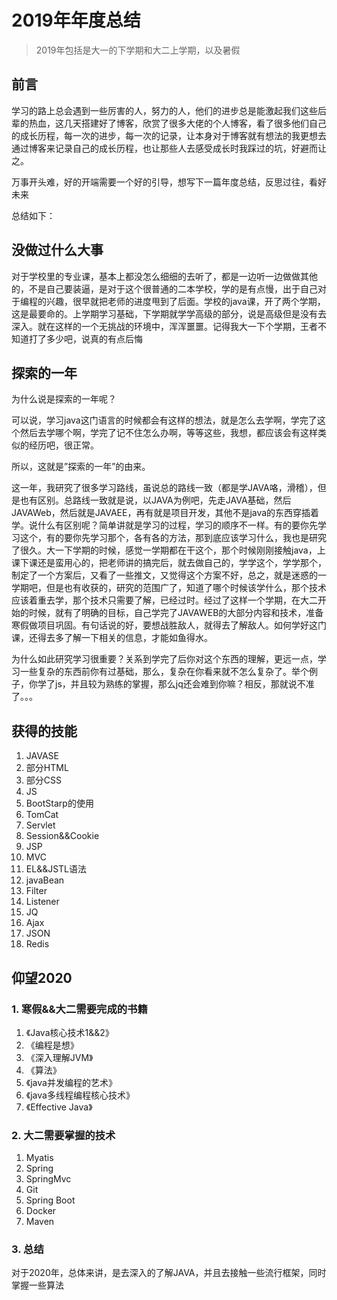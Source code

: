 # 2019年年度总结

> 2019年包括是大一的下学期和大二上学期，以及暑假

## 前言

学习的路上总会遇到一些厉害的人，努力的人，他们的进步总是能激起我们这些后辈的热血，这几天搭建好了博客，欣赏了很多大佬的个人博客，看了很多他们自己的成长历程，每一次的进步，每一次的记录，让本身对于博客就有想法的我更想去通过博客来记录自己的成长历程，也让那些人去感受成长时我踩过的坑，好避而让之。

万事开头难，好的开端需要一个好的引导，想写下一篇年度总结，反思过往，看好未来

总结如下：

## 没做过什么大事

对于学校里的专业课，基本上都没怎么细细的去听了，都是一边听一边做做其他的，不是自己要装逼，是对于这个很普通的二本学校，学的是有点慢，出于自己对于编程的兴趣，很早就把老师的进度甩到了后面。学校的java课，开了两个学期，这是最要命的。上学期学习基础，下学期就学学高级的部分，说是高级但是没有去深入。就在这样的一个无挑战的环境中，浑浑噩噩。记得我大一下个学期，王者不知道打了多少吧，说真的有点后悔

## 探索的一年

为什么说是探索的一年呢？

可以说，学习java这门语言的时候都会有这样的想法，就是怎么去学啊，学完了这个然后去学哪个啊，学完了记不住怎么办啊，等等这些，我想，都应该会有这样类似的经历吧，很正常。

所以，这就是”探索的一年”的由来。

这一年，我研究了很多学习路线，虽说总的路线一致（都是学JAVA咯，滑稽），但是也有区别。总路线一致就是说，以JAVA为例吧，先走JAVA基础，然后JAVAWeb，然后就是JAVAEE，再有就是项目开发，其他不是java的东西穿插着学。说什么有区别呢？简单讲就是学习的过程，学习的顺序不一样。有的要你先学习这个，有的要你先学习那个，各有各的方法，那到底应该学习什么，我也是研究了很久。大一下学期的时候，感觉一学期都在干这个，那个时候刚刚接触java，上课下课还是蛮用心的，把老师讲的搞完后，就去做自己的，学学这个，学学那个，制定了一个方案后，又看了一些推文，又觉得这个方案不好，总之，就是迷惑的一学期吧，但是也有收获的，研究的范围广了，知道了哪个时候该学什么，那个技术应该着重去学，那个技术只需要了解，已经过时。经过了这样一个学期，在大二开始的时候，就有了明确的目标，自己学完了JAVAWEB的大部分内容和技术，准备寒假做项目巩固。有句话说的好，要想战胜敌人，就得去了解敌人。如何学好这门课，还得去多了解一下相关的信息，才能如鱼得水。

为什么如此研究学习很重要？关系到学完了后你对这个东西的理解，更远一点，学习一些复杂的东西前你有过基础，那么，复杂在你看来就不怎么复杂了。举个例子，你学了js，并且较为熟练的掌握，那么jq还会难到你嘛？相反，那就说不准了。。。

## 获得的技能

1. JAVASE
2. 部分HTML
3. 部分CSS
4. JS
5. BootStarp的使用
6. TomCat
7. Servlet
8. Session&&Cookie
9. JSP
10. MVC
11. EL&&JSTL语法
12. javaBean
13. Filter
14. Listener
15. JQ
16. Ajax
17. JSON
18. Redis

## 仰望2020

### 1. 寒假&&大二需要完成的书籍

1. 《Java核心技术1&&2》
2. 《编程是想》
3. 《深入理解JVM》
4. 《算法》
5. 《java并发编程的艺术》
6. 《java多线程编程核心技术》
7. 《Effective Java》

### 2. 大二需要掌握的技术

1. Myatis
2. Spring
3. SpringMvc
4. Git
5. Spring Boot
6. Docker
7. Maven

### 3. 总结

对于2020年，总体来讲，是去深入的了解JAVA，并且去接触一些流行框架，同时掌握一些算法